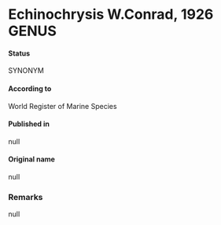 Echinochrysis W.Conrad, 1926 GENUS
=======

#### Status
SYNONYM

#### According to
World Register of Marine Species

#### Published in
null

#### Original name
null

### Remarks
null